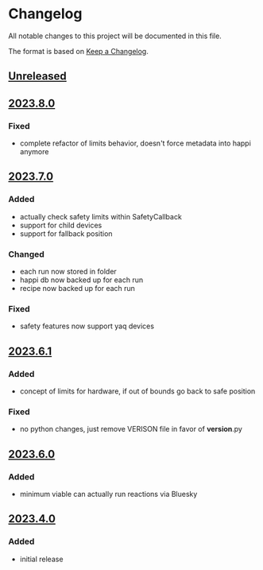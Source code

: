 # Changelog
All notable changes to this project will be documented in this file.

The format is based on [Keep a Changelog](https://keepachangelog.com/).

## [Unreleased]

## [2023.8.0]

### Fixed
- complete refactor of limits behavior, doesn't force metadata into happi anymore

## [2023.7.0]

### Added
- actually check safety limits within SafetyCallback
- support for child devices
- support for fallback position

### Changed
- each run now stored in folder
- happi db now backed up for each run
- recipe now backed up for each run

### Fixed
- safety features now support yaq devices

## [2023.6.1]

### Added
- concept of limits for hardware, if out of bounds go back to safe position

### Fixed
- no python changes, just remove VERISON file in favor of __version__.py

## [2023.6.0]

### Added
- minimum viable can actually run reactions via Bluesky

## [2023.4.0]

### Added
- initial release

[Unreleased]: https://github.com/uw-madison-chem-shops/auto_rxn/compare/v2023.8.0...main
[2023.8.0]: https://github.com/uw-madison-chem-shops/auto_rxn/compare/v2023.7.0...v2023.8.0
[2023.7.0]: https://github.com/uw-madison-chem-shops/auto_rxn/compare/v2023.6.1...v2023.7.0
[2023.6.1]: https://github.com/uw-madison-chem-shops/auto_rxn/compare/v2023.6.0...v2023.6.1
[2023.6.0]: https://github.com/uw-madison-chem-shops/auto_rxn/compare/v2023.4.0...v2023.6.0
[2023.4.0]: https://github.com/uw-madison-chem-shops/auto_rxn/tags/v2023.4.0

